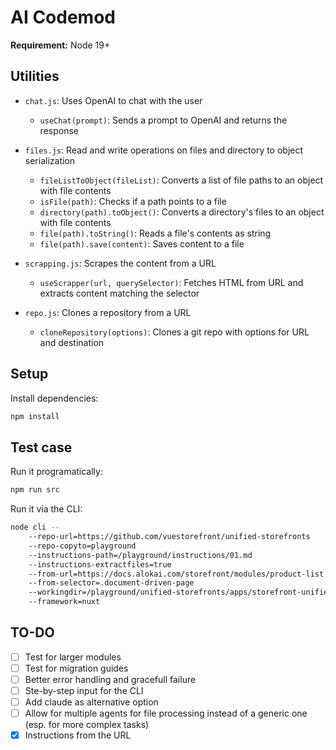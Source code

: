 # AI Codemod

**Requirement:** Node 19+


## Utilities

- `chat.js`: Uses OpenAI to chat with the user
  - `useChat(prompt)`: Sends a prompt to OpenAI and returns the response

- `files.js`: Read and write operations on files and directory to object serialization
  - `fileListToObject(fileList)`: Converts a list of file paths to an object with file contents
  - `isFile(path)`: Checks if a path points to a file
  - `directory(path).toObject()`: Converts a directory's files to an object with file contents 
  - `file(path).toString()`: Reads a file's contents as string
  - `file(path).save(content)`: Saves content to a file

- `scrapping.js`: Scrapes the content from a URL
  - `useScrapper(url, querySelector)`: Fetches HTML from URL and extracts content matching the selector

- `repo.js`: Clones a repository from a URL
  - `cloneRepository(options)`: Clones a git repo with options for URL and destination

## Setup

Install dependencies:

```bash
npm install
```

## Test case

Run it programatically:

```bash
npm run src
```

Run it via the CLI:

```bash
node cli -- 
    --repo-url=https://github.com/vuestorefront/unified-storefronts 
    --repo-copyto=playground 
    --instructions-path=/playground/instructions/01.md 
    --instructions-extractfiles=true
    --from-url=https://docs.alokai.com/storefront/modules/product-list
    --from-selector=.document-driven-page
    --workingdir=/playground/unified-storefronts/apps/storefront-unified-nuxt/ 
    --framework=nuxt
```

## TO-DO

- [ ] Test for larger modules
- [ ] Test for migration guides
- [ ] Better error handling and gracefull failure
- [ ] Ste-by-step input for the CLI
- [ ] Add claude as alternative option
- [ ] Allow for multiple agents for file processing instead of a generic one (esp. for more complex tasks)
- [x] Instructions from the URL